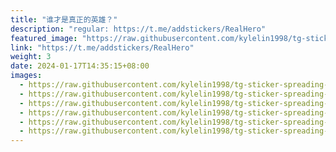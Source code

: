 ```yaml
---
title: "谁才是真正的英雄？"
description: "regular: https://t.me/addstickers/RealHero"
featured_image: "https://raw.githubusercontent.com/kylelin1998/tg-sticker-spreading-worldwide-images/main/img/9a5f9a67-ac82-42e7-96f1-580f4667a3b9.jpg"
link: "https://t.me/addstickers/RealHero"
weight: 3
date: 2024-01-17T14:35:15+08:00
images:
  - https://raw.githubusercontent.com/kylelin1998/tg-sticker-spreading-worldwide-images/main/img/9a5f9a67-ac82-42e7-96f1-580f4667a3b9.jpg
  - https://raw.githubusercontent.com/kylelin1998/tg-sticker-spreading-worldwide-images/main/img/583d3f8c-0d4a-4ef5-9fa8-81987df2de8c.jpg
  - https://raw.githubusercontent.com/kylelin1998/tg-sticker-spreading-worldwide-images/main/img/ea642be0-f776-48c4-9f6d-440cd944299d.jpg
  - https://raw.githubusercontent.com/kylelin1998/tg-sticker-spreading-worldwide-images/main/img/f0fb176d-d60f-4a02-98d7-846b87db8a04.jpg
  - https://raw.githubusercontent.com/kylelin1998/tg-sticker-spreading-worldwide-images/main/img/03e4a186-5ec2-4160-8249-ab5ee9bda1eb.jpg
  - https://raw.githubusercontent.com/kylelin1998/tg-sticker-spreading-worldwide-images/main/img/bd2783c6-b987-4315-832f-47e7d4fbaeca.jpg
---
```


